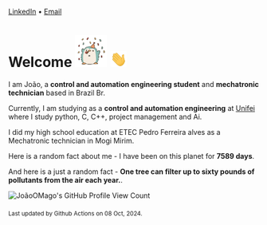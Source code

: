 [LinkedIn](https://www.linkedin.com/in/joão-pedro-gozzoli-b95641301/) &bull;
[Email](joaopedrogozzoli@gmail.com)

# Welcome <img src="happy.gif" height="64px" /> <img src="wave.gif" height="32px" />

I am João, a  **control and automation engineering student** and **mechatronic technician** based in Brazil Br.

Currently, I am studying as a **control and automation engineering** at [Unifei](https://unifei.edu.br) where I study python, C, C++, project management and Ai.

I did my high school education at ETEC Pedro Ferreira alves as a Mechatronic technician in Mogi Mirim.

Here is a random fact about me - I have been on this planet for **7589 days**.

And here is a just a random fact -  **One tree can filter up to sixty pounds of pollutants from the air each year.**.

![JoãoOMago's GitHub Profile View Count](https://komarev.com/ghpvc/?username=JoaoOMago)

<sub>Last updated by Github Actions on 08 Oct, 2024.</sub>
